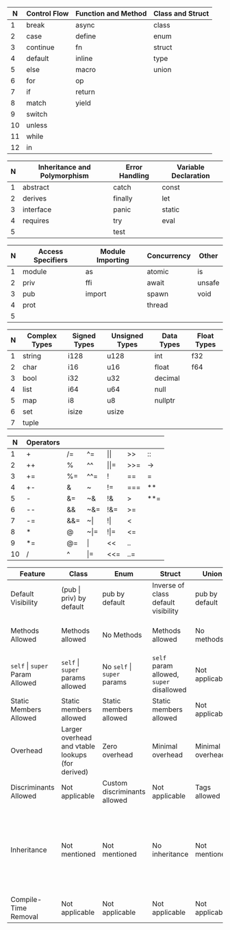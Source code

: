| **N** | **Control Flow** | **Function and Method** | **Class and Struct** |
|-------|------------------|-------------------------|----------------------|
|   1   | break            | async                   | class                |
|   2   | case             | define                  | enum                 |
|   3   | continue         | fn                      | struct               |
|   4   | default          | inline                  | type                 |
|   5   | else             | macro                   | union                |
|   6   | for              | op                      |                      |
|   7   | if               | return                  |                      |
|   8   | match            | yield                   |                      |
|   9   | switch           |                         |                      |
|   10  | unless           |                         |                      |
|   11  | while            |                         |                      |
|   12  | in               |                         |                      |

| **N** | **Inheritance and Polymorphism** | **Error Handling** | **Variable Declaration** |
|-------|----------------------------------|--------------------|--------------------------|
|   1   | abstract                         | catch              | const                    |
|   2   | derives                          | finally            | let                      |
|   3   | interface                        | panic              | static                   |
|   4   | requires                         | try                | eval                     |
|   5   |                                  | test               |                          |

| **N** | **Access Specifiers** | **Module Importing** | **Concurrency** | **Other** |
|-------|-----------------------|----------------------|-----------------|-----------|
|   1   | module                | as                   | atomic          | is        |
|   2   | priv                  | ffi                  | await           | unsafe    |
|   3   | pub                   | import               | spawn           | void      |
|   4   | prot                  |                      | thread          |           |
|   5   |                       |                      |                 |           |

| **N** | **Complex Types** | **Signed Types** | **Unsigned Types** | **Data Types** | **Float Types** |
|-------|-------------------|------------------|--------------------|----------------|-----------------|
|   1   | string            | i128             | u128               | int            | f32             |
|   2   | char              | i16              | u16                | float          | f64             |
|   3   | bool              | i32              | u32                | decimal        |                 |
|   4   | list              | i64              | u64                | null           |                 |
|   5   | map               | i8               | u8                 | nullptr        |                 |
|   6   | set               | isize            | usize              |                |                 |
|   7   | tuple             |                  |                    |                |                 |

| **N** | **Operators** |     |      |       |     |     |
|-------|---------------|-----|------|-------|-----|-----|
|   1   | +             | /=  | ^=   | \|\|  | >>  | ::  |
|   2   | ++            | %   | ^^   | \|\|= | >>= | ->  |
|   3   | +=            | %=  | ^^=  | !     | ==  | =   |
|   4   | +-            | &   | ~    | !=    | === | **  |
|   5   | -             | &=  | ~&   | !&    | >   | **= |
|   6   | --            | &&  | ~&=  | !&=   | >=  |     |
|   7   | -=            | &&= | ~\|  | !\|   | <   |     |
|   8   | *             | @   | ~\|= | !\|=  | <=  |     |
|   9   | *=            | @=  | \|   | <<    | ..  |     |
|   10  | /             | ^   | \|=  | <<=   | ..= |     |

|           **Feature**           |                     **Class**                    |            **Enum**           |             **Struct**                          |     **Union**    | **Interface** | **Abstract** |
|---------------------------------|--------------------------------------------------|-------------------------------|-------------------------------------------------|------------------|---------------|--------------|
| Default Visibility              | (pub \| priv) by default                         | pub by default                | Inverse of class default visibility             | pub by default   | Only pub visibility | (pub \| priv) by default |
| Methods Allowed                 | Methods allowed                                  | No Methods                    | Methods allowed                                 | No methods       | Methods cannot contain implementations | Methods can contain implementations or have defaults |
| `self` \| `super` Param Allowed | `self` \| `super` params allowed                 | No `self` \| `super` params   | `self` param allowed, `super` disallowed        | Not applicable   | `self` \| `super` params allowed | `self` \| `super` params allowed |
| Static Members Allowed          | Static members allowed                           | Static members allowed        | Static members allowed                          | Not applicable   | Not applicable | Not applicable |
| Overhead                        | Larger overhead and vtable lookups (for derived) | Zero overhead                 | Minimal overhead                                | Minimal overhead | No vtable lookup | Large overhead (during compile) |
| Discriminants Allowed           | Not applicable                                   | Custom discriminants allowed  | Not applicable                                  | Tags allowed     | Not applicable | Not applicable |
| Inheritance                     | Not mentioned                                    | Not mentioned                 | No inheritance                                  | Not mentioned    | Any inherited object must implement all methods | Only methods without an implementation must be implemented; default implementations raise warnings if not implemented |
| Compile-Time Removal            | Not applicable                                   | Not applicable                | Not applicable                                  | Not applicable   | Removed after compile | Removed after compile |

